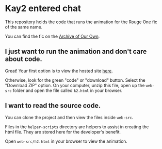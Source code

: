 # Kay2 entered chat

This repository holds the code that runs the animation for the Rouge One fic of the same name.

You can find the fic on the [Archive of Our Own](link-to-come). 


## I just want to run the animation and don't care about code.

Great! Your first option is to view the hosted site [here](link-to-come).

Otherwise, look for the green "code" or "download" button. Select the "Download ZIP" option. On your computer, unzip this file, open up the `web-src` folder and open the file called `k2.html` in your browser.

## I want to read the source code.

You can clone the project and then view the files inside `web-src`. 

Files in the `helper-scripts` directory are helpers to assist in creating the html file. They are stored here for the developer's benefit.

Open `web-src/h2.html` in your browser to view the animation.

